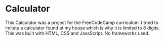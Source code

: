 # Calculator

This Calculator was a project for the FreeCodeCamp curriculum.  I tried to imitate a calculator found at my house
which is why it is limited to 8 digits.  This was built with HTML, CSS and JavaScript.  No frameworks used.
